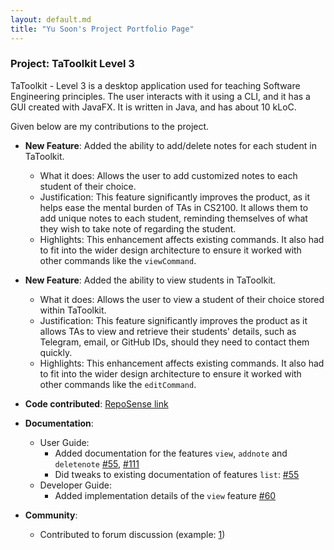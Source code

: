 ```yaml
---
layout: default.md
title: "Yu Soon's Project Portfolio Page"
---
```


### Project: TaToolkit Level 3

TaToolkit - Level 3 is a desktop application used for teaching Software Engineering principles. The user interacts with it using a CLI, and it has a GUI created with JavaFX. It is written in Java, and has about 10 kLoC.

Given below are my contributions to the project.

* **New Feature**: Added the ability to add/delete notes for each student in TaToolkit.
  * What it does: Allows the user to add customized notes to each student of their choice.
  * Justification: This feature significantly improves the product, as it helps ease the mental burden of TAs in CS2100. It allows them to add unique notes to each student, reminding themselves of what they wish to take note of regarding the student.
  * Highlights: This enhancement affects existing commands. It also had to fit into the wider design architecture to ensure it worked with other commands like the `viewCommand`.

* **New Feature**: Added the ability to view students in TaToolkit.
  * What it does: Allows the user to view a student of their choice stored within TaToolkit.
  * Justification: This feature significantly improves the product as it allows TAs to view and retrieve their students' details, such as Telegram, email, or GitHub IDs, should they need to contact them quickly.
  * Highlights: This enhancement affects existing commands. It also had to fit into the wider design architecture to ensure it worked with other commands like the `editCommand`.


* **Code contributed**: [RepoSense link](https://nus-cs2103-ay2324s2.github.io/tp-dashboard/?search=YuSoonZ&sort=groupTitle&sortWithin=title&timeframe=commit&mergegroup=&groupSelect=groupByRepos&breakdown=true&checkedFileTypes=docs~functional-code~test-code~other&since=2024-02-23)

* **Documentation**:
  * User Guide:
    * Added documentation for the features `view`, `addnote` and `deletenote` [\#55](https://github.com/AY2324S2-CS2103T-F14-3/tp/pull/55), [\#111](https://github.com/AY2324S2-CS2103T-F14-3/tp/pull/111)
    * Did tweaks to existing documentation of features `list`: [\#55](https://github.com/AY2324S2-CS2103T-F14-3/tp/pull/55)
  * Developer Guide:
    * Added implementation details of the `view` feature [\#60](https://github.com/AY2324S2-CS2103T-F14-3/tp/pull/60)

* **Community**:
  * Contributed to forum discussion (example: [1](https://github.com/nus-cs2103-AY2324S2/forum/issues/153))
